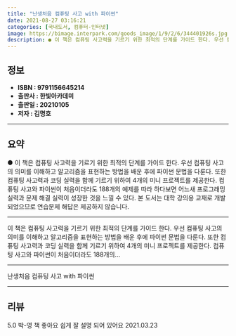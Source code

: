 ```yaml
---
title: "난생처음 컴퓨팅 사고 with 파이썬"
date: 2021-08-27 03:16:21
categories: [국내도서, 컴퓨터-인터넷]
image: https://bimage.interpark.com/goods_image/1/9/2/6/344401926s.jpg
description: ● 이 책은 컴퓨팅 사고력을 기르기 위한 최적의 단계를 가이드 한다. 우선 컴퓨팅 사고의 의미를 이해하고 알고리즘을 표현하는 방법을 배운 후에 파이썬 문법을 다룬다. 또한 컴퓨팅 사고력과 코딩 실력을 함께 기르기 위하여 4개의 미니 프로젝트를 제공한다. 컴퓨팅 사고와 파이썬이 처음이더
---
```


## **정보**

- **ISBN : 9791156645214**
- **출판사 : 한빛아카데미**
- **출판일 : 20210105**
- **저자 : 김명호**

------



## **요약**

●  이 책은 컴퓨팅 사고력을 기르기 위한 최적의 단계를 가이드 한다. 우선 컴퓨팅 사고의 의미를 이해하고 알고리즘을 표현하는 방법을 배운 후에 파이썬 문법을 다룬다. 또한 컴퓨팅 사고력과 코딩 실력을 함께 기르기 위하여 4개의 미니 프로젝트를 제공한다. 컴퓨팅 사고와 파이썬이 처음이더라도 188개의 예제를 따라 하다보면 어느새 프로그래밍 실력과 문제 해결 실력이 성장한 것을 느낄 수 있다. 본 도서는 대학 강의용 교재로 개발되었으므로 연습문제 해답은 제공하지 않습니다.

------

이 책은 컴퓨팅 사고력을 기르기 위한 최적의 단계를 가이드 한다. 우선 컴퓨팅 사고의 의미를 이해하고 알고리즘을 표현하는 방법을 배운 후에 파이썬 문법을 다룬다. 또한 컴퓨팅 사고력과 코딩 실력을 함께 기르기 위하여 4개의 미니 프로젝트를 제공한다. 컴퓨팅 사고와 파이썬이 처음이더라도 188개의... 

------


난생처음 컴퓨팅 사고 with 파이썬 

------


## **리뷰** 

5.0 박-영 책 좋아요 쉽게 잘 설명 되어 있어요 2021.03.23 <br/>